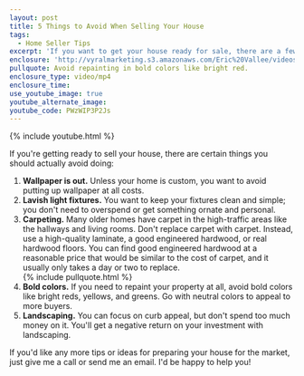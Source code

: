 ```yaml
---
layout: post
title: 5 Things to Avoid When Selling Your House
tags:
  - Home Seller Tips
excerpt: 'If you want to get your house ready for sale, there are a few things you want to avoid doing to it before you list it.'
enclosure: 'http://vyralmarketing.s3.amazonaws.com/Eric%20Vallee/videos/5%20Things%20to%20Avoid%20When%20Selling%20Your%20House.mp4'
pullquote: Avoid repainting in bold colors like bright red.
enclosure_type: video/mp4
enclosure_time:
use_youtube_image: true
youtube_alternate_image:
youtube_code: PWzWIP3P2Js
---
```



{% include youtube.html %}

If you're getting ready to sell your house, there are certain things you should actually avoid doing:

1. **Wallpaper is out.** Unless your home is custom, you want to avoid putting up wallpaper at all costs.
2. **Lavish light fixtures.** You want to keep your fixtures clean and simple; you don't need to overspend or get something ornate and personal.
3. **Carpeting.** Many older homes have carpet in the high-traffic areas like the hallways and living rooms. Don't replace carpet with carpet. Instead, use a high-quality laminate, a good engineered hardwood, or real hardwood floors. You can find good engineered hardwood at a reasonable price that would be similar to the cost of carpet, and it usually only takes a day or two to replace.
<br>{% include pullquote.html %}<br>
4. **Bold colors.** If you need to repaint your property at all, avoid bold colors like bright reds, yellows, and greens. Go with neutral colors to appeal to more buyers.
5. **Landscaping.** You can focus on curb appeal, but don't spend too much money on it. You'll get a negative return on your investment with landscaping.

If you'd like any more tips or ideas for preparing your house for the market, just give me a call or send me an email. I'd be happy to help you!